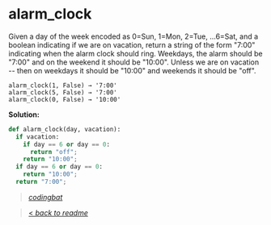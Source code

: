 # alarm_clock

Given a day of the week encoded as 0=Sun, 1=Mon, 2=Tue, ...6=Sat, and a boolean indicating if we are on vacation, return a string of the form "7:00" indicating when the alarm clock should ring. Weekdays, the alarm should be "7:00" and on the weekend it should be "10:00". Unless we are on vacation -- then on weekdays it should be "10:00" and weekends it should be "off".

```
alarm_clock(1, False) → '7:00'
alarm_clock(5, False) → '7:00'
alarm_clock(0, False) → '10:00'
```

**Solution:**

```python
def alarm_clock(day, vacation):
  if vacation:
    if day == 6 or day == 0:
      return "off";
    return "10:00";
  if day == 6 or day == 0:
    return "10:00";
  return "7:00";
```

> _[codingbat](https://codingbat.com/prob/p119867)_

> [< _back to readme_](/README.md)